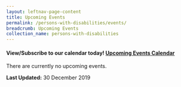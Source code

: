 ```yaml
---
layout: leftnav-page-content
title: Upcoming Events
permalink: /persons-with-disabilities/events/
breadcrumb: Upcoming Events
collection_name: persons-with-disabilities
---
```


#### View/Subscribe to our calendar today! [Upcoming Events Calendar](https://teamup.com/kszzuuzwp4j1c2he1f)

There are currently no upcoming events. 

<B>Last Updated:</b> 30 December 2019
